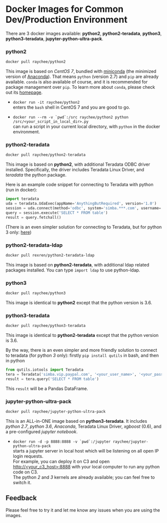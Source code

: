 # Docker Images for Common Dev/Production Environment

There are 3 docker images available: **python2**, **python2-teradata**, **python3**, **python3-teradata**, **jupyter-python-ultra-pack**.


### python2
```bash
docker pull raychee/python2
```
This image is based on *CentOS 7*, bundled with [miniconda](https://conda.io/miniconda.html) (the minimized version of [Anaconda](https://www.continuum.io/downloads)). 
That means ```python``` (version 2.7) and ```pip``` are already available. 
```conda``` is also available of course, and it is recommended for package management over ```pip```. 
To learn more about ```conda```, please check out its [homepage](https://www.continuum.io/).

- ```docker run -it raychee/python2```  
enters the ```bash``` shell in CentOS 7 and you are good to go.
 
- ```docker run --rm -v `pwd`:/src raychee/python2 python /src/<your_script_in_local_dir>.py```  
can run a script in your current local directory, with ```python``` in the docker environment.


### python2-teradata
```bash
docker pull raychee/python2-teradata
```
This image is based on **python2**, with additional Teradata ODBC driver installed. 
Specifically, the driver includes Teradata Linux Driver, and *teradata* the python package.

Here is an example code snippet for connecting to Teradata with python (run in docker):
```python
import teradata
uda = teradata.UdaExec(appName='AnythingButRequired', version='1.0')
session = uda.connect(method='odbc', system='simba.***.com', username='<your_name>', password='<your_password>')
query = session.execute('SELECT * FROM table')
result = query.fetchall()
```
(There is an even simpler solution for connecting to Teradata, but for python 3 only: [here](#qutils))

### python2-teradata-ldap
```bash
docker pull rexren/python2-teradata-ldap
```
This image is based on **python2-teradata**, with additional ldap related packages installed.
You can type ```import ldap``` to use python-ldap.


### python3
```bash
docker pull raychee/python3
```
This image is identical to **python2** except that the python version is 3.6. 


### python3-teradata
```bash
docker pull raychee/python3-teradata
```
This image is identical to **python2-teradata** except that the python version is 3.6.

<a name="qutils"></a> By the way, there is an even simpler and more friendly solution to connect to teradata (for python *3* only): firstly ```pip install qutils``` in bash, and then in python
```python
from qutils.iotools import Teradata
tera = Teradata('simba.vip.paypal.com', '<your_user_name>', '<your_password>')
result = tera.query('SELECT * FROM table')
```
This ```result``` will be a Pandas DataFrame.

### jupyter-python-ultra-pack
```bash
docker pull raychee/jupyter-python-ultra-pack
```
This is an ALL-in-ONE image based on **python3-teradata**. 
It includes *python 2.7*, *python 3.6*, *Anaconda*, Teradata Linux Driver, *xgboost* (0.6), and a pre-configured *jupyter notebook*.

- ```docker run -d -p 8888:8888 -v `pwd`:/jupyter raychee/jupyter-python-ultra-pack```  
starts a jupyter server in local host which will be listening on all open IP login requests.  
For example, you can deploy it on C3 and open [http://<your_c3_host>:8888]() with your local computer to run any python code on C3.  
The python *2* and *3* kernels are already available; you can feel free to switch it.


## Feedback
Please feel free to try it and let me know any issues when you are using the images.
